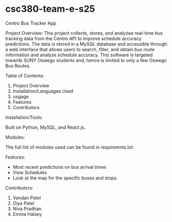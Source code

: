 # csc380-team-e-s25

Centro Bus Tracker App

Project Overview:
This project collects, stores, and analyzea real-time bus tracking data from the Centro API to improve schedule accuracy predictions. The data is stored in a MySQL database and accessible through a web interface that allows users to search, filter, and obtain bus route information and analyze schedule accuracy. This software is targeted towards SUNY Oswego students and, hence is limited to only a few Oswego Bus Routes.


Table of Contents:

1. Project Overview
2. Installation/Languages Used
3. usgage
4. Features
5. Contributors

Installation/Tools:

Built on Python, MySQL, and React.js.  

Modules:

The full list of modules used can be found in requiremnts.txt.

Features:
- Most recent predictions on bus arrival times
- View Schedules
- Look at the map for the specific buses and stops.

Contributors:
1. Vandan Patel
2. Diya Patel
3. Niva Pradhan
4. Emma Halsey
